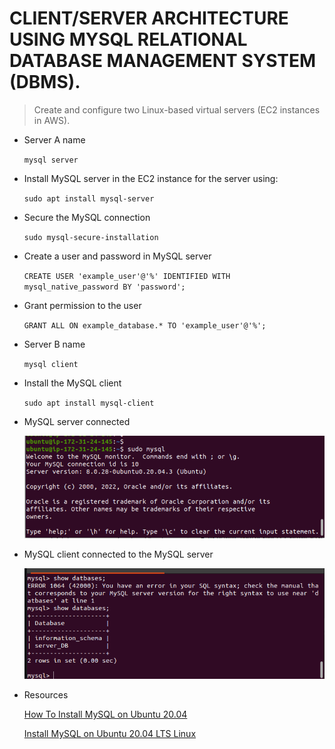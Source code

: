 # CLIENT/SERVER ARCHITECTURE USING MYSQL RELATIONAL DATABASE MANAGEMENT SYSTEM (DBMS).

> Create and configure two Linux-based virtual servers (EC2 instances in AWS).

- Server A name

  `mysql server`

- Install MySQL server in the EC2 instance for the server using:

  `sudo apt install mysql-server`

- Secure the MySQL connection

  `sudo mysql-secure-installation`

- Create a user and password in MySQL server

  `CREATE USER 'example_user'@'%' IDENTIFIED WITH mysql_native_password BY 'password';`

- Grant permission to the user

  `GRANT ALL ON example_database.* TO 'example_user'@'%';`

- Server B name

  `mysql client`

- Install the MySQL client

  `sudo apt install mysql-client`

- MySQL server connected

  ![Server connected](images/project-5/mysql-server.png)

- MySQL client connected to the MySQL server

  ![Client connected to the server](images/project-5/connectedToServerFromClient.png)

- Resources

  [How To Install MySQL on Ubuntu 20.04](https://www.digitalocean.com/community/tutorials/how-to-install-mysql-on-ubuntu-20-04)

  [Install MySQL on Ubuntu 20.04 LTS Linux](https://linuxconfig.org/install-mysql-on-ubuntu-20-04-lts-linux)
